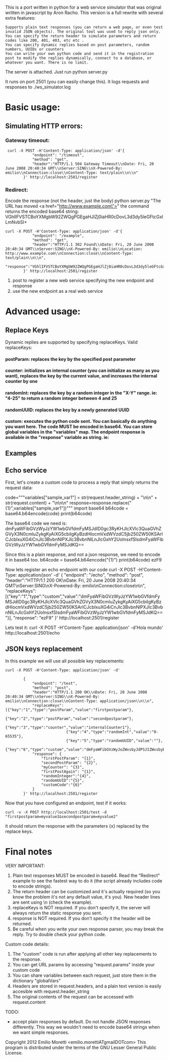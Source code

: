 This is a port written in python for a web service simulator that was original written in javascript by Aron Racho. This version is a full rewrite with several extra features:

    Supports plain text responses (you can return a web page, or even test invalid JSON objects). The original tool was used to reply json only.
    You can specify the return header to simulate parameters and return codes like 200, 401, 403, etc etc .
    You can specify dynamic replies based on post parameters, random numbers, UUIDs or counters
    You can write your own python code and send it in the registration post to modify the replies dynamically, connect to a database, or whatever you want. There is no limit.


The server is attached. Just run python server.py

It runs on port 2501 (you can easily change this).
It logs requests and responses to ./ws_simulator.log

# Basic usage:

## Simulating HTTP errors:

### Gateway timeout:
	 curl -X POST -H'Content-Type: application/json' -d'{
				"endpoint": "/timeout",
				"method": "get",
				"header":"HTTP/1.1 504 Gateway Timeout\\nDate: Fri, 20 June 2008 20:40:34 GMT\\nServer:SING\\nX-Powered-By: emilio\\nConnection:close\\nContent-Type: text/plain\\n\\n"
			}' http://localhost:2501/register
### Redirect:
Encode the response (not the header, just the body)
    python server.py "The URL has moved <a href=\"http://www.example.com\">"
the command returns the encoded base64 string: VGhlIFVSTCBoYXMgbW92ZWQgPGEgaHJlZj0iaHR0cDovL3d3dy5leGFtcGxlLmNvbSI+

	curl -X POST -H'Content-Type: application/json' -d'{
				"endpoint": "/example",
				"method": "get",
				"header":"HTTP/1.1 302 Found\\nDate: Fri, 20 June 2008 20:40:34 GMT\\nServer:SING\\nX-Powered-By: emilio\\nLocation: http://www.example.com\\nConnection:close\\nContent-Type: text/plain\\n\\n",
				"response":"VGhlIFVSTCBoYXMgbW92ZWQgPGEgaHJlZj0iaHR0cDovL3d3dy5leGFtcGxlLmNvbSI+"
			}' http://localhost:2501/register
 
1) post to register a new web service specifying the new endpoint and response
2) use the new endpoint as a real web service

# Advanced usage:
## Replace Keys
Dynamic replies are supported by specifying replaceKeys. Valid replaceKeys:
#### postParam: replaces the key by the specified post parameter
#### counter: initializes an internal counter (you can initialize as many as you want), replaces the key by the current value, and increases the internal counter by one
#### randomInt: replaces the key by a random integer in the "X-Y" range. ie: "4-25" to return a random integer between 4 and 25
#### randomUUID: replaces the key by a newly generated UUID
#### custom: executes the python code sent. You can basically do anything you want here. The code MUST be encoded in base64. You can store global variables in the "variables" map. The endpoint response is available in the "response" variable as string. ie:

## Examples 
## Echo service
First, let's create a custom code to process a reply that simply returns the request data:

code="""variables["sample_var1"] = str(request.header_string) + "\\n\\n" + str(request.content) + "\\n\\n\\n"
response=response.replace("{1}",variables["sample_var1"])"""
import base64
b64code = base64.b64encode(code)
print(b64code)

The base64 code we need is:
dmFyaWFibGVzWyJzYW1wbGVfdmFyMSJdID0gc3RyKHJlcXVlc3QuaGVhZGVyX3N0cmluZykgKyAiXG5cbiIgKyBzdHIocmVxdWVzdC5jb250ZW50KSArICJcblxuXG4iCnJlc3BvbnNlPXJlc3BvbnNlLnJlcGxhY2UoInsxfSIsdmFyaWFibGVzWyJzYW1wbGVfdmFyMSJdKQ==

Since this is a plain response, and not a json response, we need to encode it in base64 too. 
b64code = base64.b64encode("{1}")
print(b64code)
ezF9

Now lets register an echo endpoint with our code
curl -X POST -H'Content-Type: application/json' -d'
{
"endpoint": "/echo",
"method": "post",
"header":"HTTP/1.1 200 OK\\nDate: Fri, 20 June 2008 20:40:34 GMT\\nServer:SING\\nX-Powered-By: emilio\\nConnection:close\\n\\n",
"replaceKeys":[{"key":"1","type":"custom","value":"dmFyaWFibGVzWyJzYW1wbGVfdmFyMSJdID0gc3RyKHJlcXVlc3QuaGVhZGVyX3N0cmluZykgKyAiXG5cbiIgKyBzdHIocmVxdWVzdC5jb250ZW50KSArICJcblxuXG4iCnJlc3BvbnNlPXJlc3BvbnNlLnJlcGxhY2UoInsxfSIsdmFyaWFibGVzWyJzYW1wbGVfdmFyMSJdKQ=="}],
"response": "ezF9"
}' http://localhost:2501/register

Lets test it:
curl -X POST -H'Content-Type: application/json' -d'Hola mundo' http://localhost:2501/echo

## JSON keys replacement
In this example we will use all possible key replacements:

	curl -X POST -H'Content-Type: application/json' -d'

			{
				"endpoint": "/test",
				"method": "post",
				"header":"HTTP/1.1 200 OK\\nDate: Fri, 20 June 2008 20:40:34 GMT\\nServer:SING\\nX-Powered-By: emilio\\nConnection:close\\nContent-Type: application/json\\n\\n",
				"replaceKeys":[{"key":"1","type":"postParam","value":"firstpostparam"},
							   {"key":"2","type":"postParam","value":"secondpostparam"},
							   {"key":"3","type":"counter","value":"internalCounter1"},
							   {"key":"4","type":"randomInt","value":"0-65535"},
							   {"key":"5","type":"randomUUID","value":""},
							   {"key":"6","type":"custom","value":"dmFyaWFibGVzWyJoZWxsbyJdPSJIZWxsbyBXb3JsZCIKcmVzcG9uc2U9cmVzcG9uc2UucmVwbGFjZSgiezZ9Iix2YXJpYWJsZXNbImhlbGxvIl0p"}],
				"response": {
					"firstPostParam": "{1}",
					"secondPostParam": "{2}",
					"myCounter": "{3}",
					"firstPostAgain": "{1}",
					"randomInteger":"{4}",
					"randomUUID":"{5}",
					"customCode":"{6}"
				}
			}' http://localhost:2501/register


 

Now that you have configured an endpoint, test if it works:

    curl -v -X POST http://localhost:2501/test -d "firstpostparam=myvalue1&secondpostparam=myvalue2"

it should return the response with the parameters {x} replaced by the replace keys.




# Final notes
VERY IMPORTANT:
1. Plain text responses MUST be encoded in base64. Read the "Redirect" example to see the fastest way to do it (the script already includes code to encode strings).
2. The return header can be customized and it's actually required (so you know the problem it's not any default value, it's you). New header lines are sent using \\n (check the example).
3. replaceKeys is NOT required. If you don't specify it, the server will always return the static response you sent.
4. response is NOT required. If you don't specify it the header will be returned.
5. Be careful when you write your own response parser, you may break the reply. Try to double check your python code.

Custom code details:
1. The "custom" code is run after applying all other key replacements to the response.
2. You can get URL params by accessing "request.params" inside your custom code
3. You can share variables between each request, just store them in the dictionary "globalVars"
4. Headers are stored in request.headers, and a plain text version is easily accesible with request.header_string
5. The original contents of the request can be accessed with request.content

TODO:
* accept plain responses by default. Do not handle JSON responses differently. This way we wouldn't need to encode base64 strings when we want simple responses.

Copyright 2012 Emilio Moretti <emilio.morettiATgmailDOTcom>
This program is distributed under the terms of the GNU Lesser General Public License.
